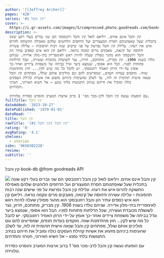 ```yaml
---
author: '[[Jeffrey Archer]]'
pages: '428'
series: 'קין והבל #1'
cover: >-
  https://i.gr-assets.com/images/S/compressed.photo.goodreads.com/books/1561327583l/52461191._SX318_SY475_.jpg
description: >-
  קין והבל אינם אחים. ויליאם לואל קין והבל רוזנובסקי הם שני גברים בעלי רקע שונה
  בתכלית שעל שאפתנותם חסרת המעצורים ועל הדחפים הלוהטים שלהם מאפילה התשוקה להרוס
  איש את רעהו. עלילת קין והבל נפרשת על פני שישים שנה רבות תהפוכות – עלילה עשירה
  ודחוסה של קינאה, מאבקים מרים ונקמה נוראה. ויליאם קין הוא איש כספים עתיר הון
  והבל רוזנובסקי הוא מהגר מפולין שעלה להיות ראש לאימפריית בתי-מלון אדירה. שניהם
  נולדו בשנת 1906. קין מבריק, מתוחכם, חרוץ, נצר לשושלת מכובדת ועשירה, שכל הדלתות
  פתוחות לפניו. הבל הוא אסופי, שנמצא ביער וגדל בביתה של משפחת ציידים ואחר-כך
  אומץ על-ידי הרוזן האמיד רוזנובסקי. יש להבל כל מה שיש לקין... חוץ מהזדמנות
  שווה. מוקפים בעדות חנפים, שמסייעים להם וגם מוליכים אותם שולל, מפתחים קין והבל
  שנאה אישית תהומית זה לזה, עד לשלב שהעימות ביניהם מזעזע את אשיות קהילת העסקים
  כולה ומוביל את חייהם בנתיב התנגשות בלתי נמנע – אל השיא האירוני, הטרגי
  והמדהים.  
    
  עם הופעתו נעשה קין והבל לרב-מכר מס' 1 ברוב ארצות המערב והוסרט כסדרת טלוויזיה.
fullTitle: קין והבל
dateAdded: '2023-10-27'
datePublished: '1979-01-01'
dateRead: ''
title: קין והבל
rawTitle: 'קין והבל (קין והבל #1)'
rating: '0'
avgRating: '4.1'
shelves:
  - stories
isbn: '9650302228'
review: ''
subtitle: ''
---
```

קין והבל book-db 
@from goodreads API

![](https:&#x2F;&#x2F;i.gr-assets.com&#x2F;images&#x2F;S&#x2F;compressed.photo.goodreads.com&#x2F;books&#x2F;1561327583l&#x2F;52461191._SX318_SY475_.jpg)
קין והבל אינם אחים. ויליאם לואל קין והבל רוזנובסקי הם שני גברים בעלי רקע שונה בתכלית שעל שאפתנותם חסרת המעצורים ועל הדחפים הלוהטים שלהם מאפילה התשוקה להרוס איש את רעהו. עלילת קין והבל נפרשת על פני שישים שנה רבות תהפוכות – עלילה עשירה ודחוסה של קינאה, מאבקים מרים ונקמה נוראה. ויליאם קין הוא איש כספים עתיר הון והבל רוזנובסקי הוא מהגר מפולין שעלה להיות ראש לאימפריית בתי-מלון אדירה. שניהם נולדו בשנת 1906. קין מבריק, מתוחכם, חרוץ, נצר לשושלת מכובדת ועשירה, שכל הדלתות פתוחות לפניו. הבל הוא אסופי, שנמצא ביער וגדל בביתה של משפחת ציידים ואחר-כך אומץ על-ידי הרוזן האמיד רוזנובסקי. יש להבל כל מה שיש לקין... חוץ מהזדמנות שווה. מוקפים בעדות חנפים, שמסייעים להם וגם מוליכים אותם שולל, מפתחים קין והבל שנאה אישית תהומית זה לזה, עד לשלב שהעימות ביניהם מזעזע את אשיות קהילת העסקים כולה ומוביל את חייהם בנתיב התנגשות בלתי נמנע – אל השיא האירוני, הטרגי והמדהים.  
  
עם הופעתו נעשה קין והבל לרב-מכר מס&#39; 1 ברוב ארצות המערב והוסרט כסדרת טלוויזיה.